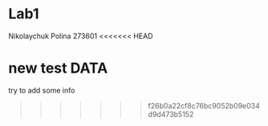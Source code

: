# Lab1
Nikolaychuk Polina 
273601
<<<<<<< HEAD

new test DATA
=======
try to add some info
>>>>>>> f26b0a22cf8c76bc9052b09e034d9d473b5152
